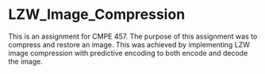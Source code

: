 # LZW_Image_Compression
This is an assignment for CMPE 457. The purpose of this assignment was to compress and restore an image. This was achieved by implementing LZW image compression with predictive encoding to both encode and decode the image. 

